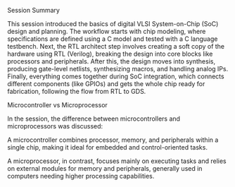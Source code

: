 Session Summary

This session introduced the basics of digital VLSI System-on-Chip (SoC) design and planning. The workflow starts with chip modeling, where specifications are defined using a C model and tested with a C language testbench. Next, the RTL architect step involves creating a soft copy of the hardware using RTL (Verilog), breaking the design into core blocks like processors and peripherals. After this, the design moves into synthesis, producing gate-level netlists, synthesizing macros, and handling analog IPs. Finally, everything comes together during SoC integration, which connects different components (like GPIOs) and gets the whole chip ready for fabrication, following the flow from RTL to GDS.

Microcontroller vs Microprocessor

In the session, the difference between microcontrollers and microprocessors was discussed:

A microcontroller combines processor, memory, and peripherals within a single chip, making it ideal for embedded and control-oriented tasks.

A microprocessor, in contrast, focuses mainly on executing tasks and relies on external modules for memory and peripherals, generally used in computers needing higher processing capabilities.
